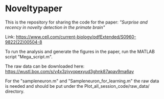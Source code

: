 # Noveltypaper
This is the repository for sharing the code for the paper: *"Surprise and recency in novelty detection in the
primate brain"*

Link: https://www.cell.com/current-biology/pdfExtended/S0960-9822(22)00504-8

To run the analysis and generate the figures in the paper, run the MATLAB script "Mega_script.m".

The raw data can be downloaded here: https://wustl.box.com/s/v4x3zjvyopexyud3ghnk87apav9ma6ay 

For the "sampleneuron.m" and "Sampleneuron_for_learning.m" the raw data is needed and should be put under the Plot_all_session_code/raw_data/ directory.
